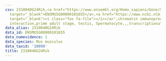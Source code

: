 ```yaml
---
csv: 2310040G24Rik,<a href="https://www.ensembl.org/Homo_sapiens/Gene/Summary?db=core;g=ENSMUSG00000101655"
  target="_blank">ENSMUSG00000101655</a>,<a href="https://www.ncbi.nlm.nih.gov/pubmed/25450459"
  target="_blank"><i class="fas fa-file"></i></a>",chromatin immunoprecipitation assay,direct
  interaction,prime adult stage, testis, Spermatocyte,,,transcriptional regulation,
data_alias: 2310040G24Rik
data_id: ENSMUSG00000101655
data_numevidence: 1
data_species: Mus musculus
data_taxid: '10090'
title: 2310040G24Rik
---
```

